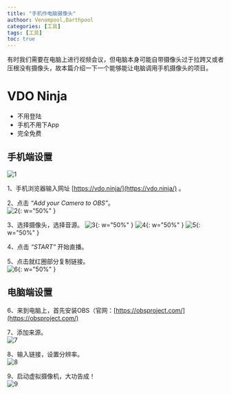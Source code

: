 ```yaml
---
title: "手机作电脑摄像头"
authoor: Venompool,Darthpool
categories: [工具]
tags: [工具]
toc: true
---
```


有时我们需要在电脑上进行视频会议，但电脑本身可能自带摄像头过于拉跨又或者压根没有摄像头，故本篇介绍一下一个能够能让电脑调用手机摄像头的项目。  
  
# VDO Ninja 
* 不用登陆
* 手机不用下App
* 完全免费

## 手机端设置   
![1](https://cdn.venompool.fun/blog.v.fun/231206/1.png)  

1、手机浏览器输入网址 [https://vdo.ninja/](https://vdo.ninja/) 。  
  
2、点击 *“Add your Camera to OBS”*。  
![2](https://cdn.venompool.fun/blog.v.fun/231206/2.png){: w="50%" }  
  
3、选择摄像头，选择音源。 
![3](https://cdn.venompool.fun/blog.v.fun/231206/3.png){: w="50%" } ![4](https://cdn.venompool.fun/blog.v.fun/231206/4.png){: w="50%" } ![5](https://cdn.venompool.fun/blog.v.fun/231206/5.png){: w="50%" }  
  
4、点击 *“START”* 开始直播。  
  
5、点击就红圈部分复制链接。  
![6](https://cdn.venompool.fun/blog.v.fun/231206/6.png){: w="50%" }  
  
## 电脑端设置  
6、来到电脑上，首先安装OBS（官网：[https://obsproject.com/](https://obsproject.com/)  
  
7、添加来源。  
![7](https://cdn.venompool.fun/blog.v.fun/231206/7.png)  
  
8、输入链接，设置分辨率。  
![8](https://cdn.venompool.fun/blog.v.fun/231206/8.png)  
  
9、启动虚拟摄像机，大功告成！  
![9](https://cdn.venompool.fun/blog.v.fun/231206/9.png)  
  

